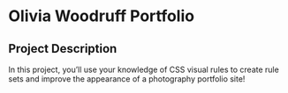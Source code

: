 # Olivia Woodruff Portfolio

## Project Description
In this project, you’ll use your knowledge of CSS visual rules to create rule sets and improve the appearance of a photography portfolio site!